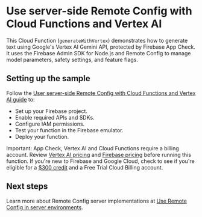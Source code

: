 # Use server-side Remote Config with Cloud Functions and Vertex AI

This Cloud Function (`generateWithVertex`) demonstrates how to generate text
using Google's Vertex AI Gemini API, protected by Firebase App Check. It uses
the Firebase Admin SDK for Node.js and Remote Config to manage model parameters,
safety settings, and feature flags.

## Setting up the sample

Follow the [User server-side Remote Config with Cloud Functions and Vertex AI
guide](https://firebase.google.com/docs/remote-config/solution-server) to:

* Set up your Firebase project.
* Enable required APIs and SDKs.
* Configure IAM permissions.
* Test your function in the Firebase emulator.
* Deploy your function.

Important:  App Check, Vertex AI and Cloud Functions require a billing
account. Review
[Vertex AI pricing](https://cloud.google.com/vertex-ai/pricing) and
[Firebase pricing](https://firebase.google.com/pricing) before running
this function. If you're new to Firebase and Google Cloud, check to see if
you're eligible for a
[$300 credit](https://firebase.google.com/support/faq#pricing-free-trial) and
a Free Trial Cloud Billing account.

## Next steps

Learn more about Remote Config server implementations at
[Use Remote Config in server
environments](https://firebase.google.com/docs/remote-config/server).
